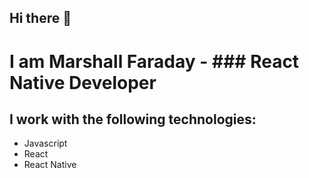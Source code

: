 
## Hi there 👋


# I am Marshall Faraday - ### React Native Developer


## I work with the following technologies:

* Javascript
* React
* React Native
